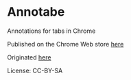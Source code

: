 Annotabe
========

Annotations for tabs in Chrome

Published on the Chrome Web store [here](https://chrome.google.com/webstore/detail/annotabe/fdhebnledngmjdkhgamneiapbmjeigee/)

Originated [here](http://softwarerecs.stackexchange.com/a/1913/19)

License: CC-BY-SA
